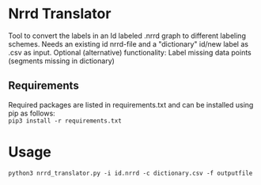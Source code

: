# Nrrd Translator
Tool to convert the labels in an Id labeled .nrrd graph to different labeling schemes.
Needs an existing id nrrd-file and a "dictionary" id/new label as .csv as input.
Optional (alternative) functionality: Label missing data points (segments missing in dictionary)

## Requirements
Required packages are listed in requirements.txt and can be installed using pip as follows:\
`pip3 install -r requirements.txt`

# Usage
`python3 nrrd_translator.py -i id.nrrd -c dictionary.csv -f outputfile`

